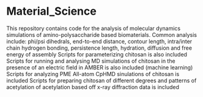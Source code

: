 # Material_Science
This repository contains code for the analysis of molecular dynamics simulations of amino-polysaccharide based biomaterials.
Common analysis include: phi/psi dihedrals, end-to-end distance, contour length, intra/inter chain hydrogen bonding, persistence length, hydration, diffusion and free energy of assembly
Scripts for parameterizing chitosan is also included
Scripts for running and analysing MD simulations of chitosan in the presence of an electric field in AMBER is also included (machine learning)
Scripts for analyzing PME All-atom CpHMD sinulations of chitosan is included
Scripts for preparing chitosan of different degrees and patterns of acetylation of acetylation based off x-ray diffraction data is included
